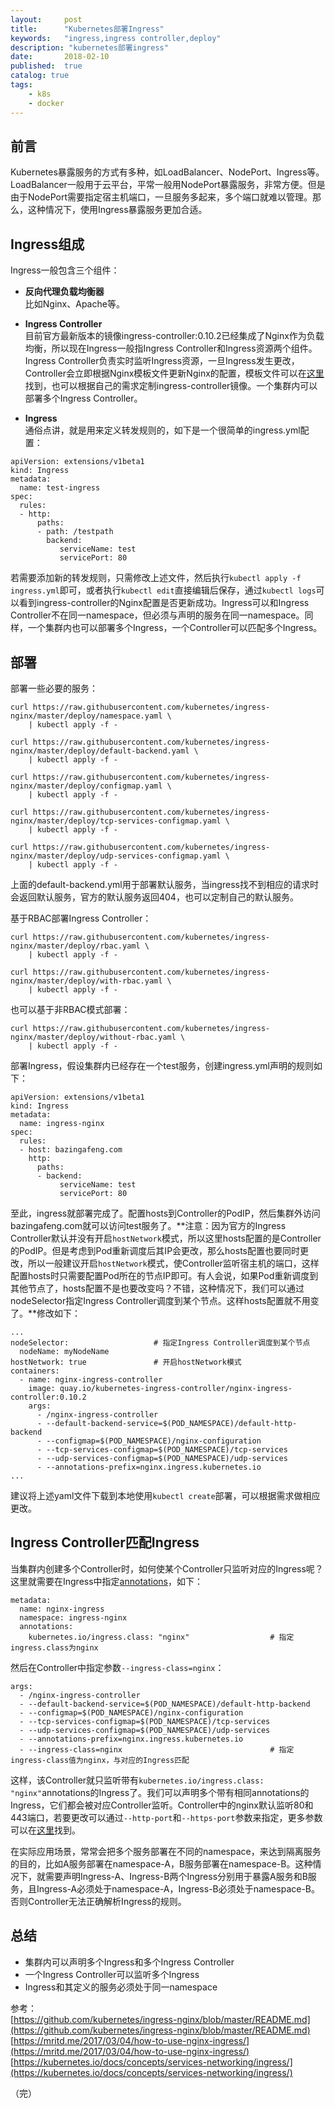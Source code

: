 ```yaml
---
layout:     post
title:      "Kubernetes部署Ingress"
keywords:   "ingress,ingress controller,deploy" 
description: "kubernetes部署ingress"
date:       2018-02-10
published:  true 
catalog: true
tags:
    - k8s 
    - docker 
---
```


## 前言
Kubernetes暴露服务的方式有多种，如LoadBalancer、NodePort、Ingress等。LoadBalancer一般用于云平台，平常一般用NodePort暴露服务，非常方便。但是由于NodePort需要指定宿主机端口，一旦服务多起来，多个端口就难以管理。那么，这种情况下，使用Ingress暴露服务更加合适。

## Ingress组成
Ingress一般包含三个组件：
* **反向代理负载均衡器**  
比如Nginx、Apache等。


* **Ingress Controller**  
目前官方最新版本的镜像ingress-controller:0.10.2已经集成了Nginx作为负载均衡，所以现在Ingress一般指Ingress Controller和Ingress资源两个组件。Ingress Controller负责实时监听Ingress资源，一旦Ingress发生更改，Controller会立即根据Nginx模板文件更新Nginx的配置，模板文件可以在[这里](https://github.com/kubernetes/ingress-nginx/blob/master/rootfs/etc/nginx/template/nginx.tmpl)找到，也可以根据自己的需求定制ingress-controller镜像。一个集群内可以部署多个Ingress Controller。


* **Ingress**  
通俗点讲，就是用来定义转发规则的，如下是一个很简单的ingress.yml配置：

```
apiVersion: extensions/v1beta1
kind: Ingress
metadata:
  name: test-ingress
spec:
  rules:
  - http:
      paths:
      - path: /testpath
        backend:
           serviceName: test
           servicePort: 80
```

若需要添加新的转发规则，只需修改上述文件，然后执行`kubectl apply -f ingress.yml`即可，或者执行`kubectl edit`直接编辑后保存，通过`kubectl logs`可以看到ingress-controller的Nginx配置是否更新成功。Ingress可以和Ingress Controller不在同一namespace，但必须与声明的服务在同一namespace。同样，一个集群内也可以部署多个Ingress，一个Controller可以匹配多个Ingress。

## 部署
部署一些必要的服务：
```
curl https://raw.githubusercontent.com/kubernetes/ingress-nginx/master/deploy/namespace.yaml \
    | kubectl apply -f -

curl https://raw.githubusercontent.com/kubernetes/ingress-nginx/master/deploy/default-backend.yaml \
    | kubectl apply -f -

curl https://raw.githubusercontent.com/kubernetes/ingress-nginx/master/deploy/configmap.yaml \
    | kubectl apply -f -

curl https://raw.githubusercontent.com/kubernetes/ingress-nginx/master/deploy/tcp-services-configmap.yaml \
    | kubectl apply -f -

curl https://raw.githubusercontent.com/kubernetes/ingress-nginx/master/deploy/udp-services-configmap.yaml \
    | kubectl apply -f -
```
上面的default-backend.yml用于部署默认服务，当ingress找不到相应的请求时会返回默认服务，官方的默认服务返回404，也可以定制自己的默认服务。

基于RBAC部署Ingress Controller：
```
curl https://raw.githubusercontent.com/kubernetes/ingress-nginx/master/deploy/rbac.yaml \
    | kubectl apply -f -

curl https://raw.githubusercontent.com/kubernetes/ingress-nginx/master/deploy/with-rbac.yaml \
    | kubectl apply -f -
```

也可以基于非RBAC模式部署：
```
curl https://raw.githubusercontent.com/kubernetes/ingress-nginx/master/deploy/without-rbac.yaml \
    | kubectl apply -f -
```

部署Ingress，假设集群内已经存在一个test服务，创建ingress.yml声明的规则如下：
```
apiVersion: extensions/v1beta1
kind: Ingress
metadata:
  name: ingress-nginx
spec:
  rules:
  - host: bazingafeng.com
    http:
      paths:
      - backend:
           serviceName: test
           servicePort: 80
```

至此，ingress就部署完成了。配置hosts到Controller的PodIP，然后集群外访问bazingafeng.com就可以访问test服务了。**注意：因为官方的Ingress Controller默认并没有开启`hostNetwork`模式，所以这里hosts配置的是Controller的PodIP。但是考虑到Pod重新调度后其IP会更改，那么hosts配置也要同时更改，所以一般建议开启`hostNetwork`模式，使Controller监听宿主机的端口，这样配置hosts时只需要配置Pod所在的节点IP即可。有人会说，如果Pod重新调度到其他节点了，hosts配置不是也要改变吗？不错，这种情况下，我们可以通过nodeSelector指定Ingress Controller调度到某个节点。这样hosts配置就不用变了。**修改如下：
```
...
nodeSelector:                   # 指定Ingress Controller调度到某个节点
  nodeName: myNodeName
hostNetwork: true               # 开启hostNetwork模式
containers:
  - name: nginx-ingress-controller
    image: quay.io/kubernetes-ingress-controller/nginx-ingress-controller:0.10.2
    args:
      - /nginx-ingress-controller
      - --default-backend-service=$(POD_NAMESPACE)/default-http-backend
      - --configmap=$(POD_NAMESPACE)/nginx-configuration
      - --tcp-services-configmap=$(POD_NAMESPACE)/tcp-services
      - --udp-services-configmap=$(POD_NAMESPACE)/udp-services
      - --annotations-prefix=nginx.ingress.kubernetes.io
...
```
建议将上述yaml文件下载到本地使用`kubectl create`部署，可以根据需求做相应更改。

## Ingress Controller匹配Ingress
当集群内创建多个Controller时，如何使某个Controller只监听对应的Ingress呢？这里就需要在Ingress中指定[annotations](https://github.com/kubernetes/ingress-nginx/blob/master/docs/user-guide/annotations.md)，如下：
```
metadata:
  name: nginx-ingress      
  namespace: ingress-nginx      
  annotations:
    kubernetes.io/ingress.class: "nginx"                  # 指定ingress.class为nginx
```
然后在Controller中指定参数`--ingress-class=nginx`：
```
args:
  - /nginx-ingress-controller
  - --default-backend-service=$(POD_NAMESPACE)/default-http-backend
  - --configmap=$(POD_NAMESPACE)/nginx-configuration
  - --tcp-services-configmap=$(POD_NAMESPACE)/tcp-services
  - --udp-services-configmap=$(POD_NAMESPACE)/udp-services
  - --annotations-prefix=nginx.ingress.kubernetes.io
  - --ingress-class=nginx                                 # 指定ingress-class值为nginx，与对应的Ingress匹配
```
这样，该Controller就只监听带有`kubernetes.io/ingress.class: "nginx"`annotations的Ingress了。我们可以声明多个带有相同annotations的Ingress，它们都会被对应Controller监听。Controller中的nginx默认监听80和443端口，若要更改可以通过`--http-port`和`--https-port`参数来指定，更多参数可以在[这里](https://github.com/kubernetes/ingress-nginx/blob/master/docs/user-guide/cli-arguments.md)找到。

在实际应用场景，常常会把多个服务部署在不同的namespace，来达到隔离服务的目的，比如A服务部署在namespace-A，B服务部署在namespace-B。这种情况下，就需要声明Ingress-A、Ingress-B两个Ingress分别用于暴露A服务和B服务，且Ingress-A必须处于namespace-A，Ingress-B必须处于namespace-B。否则Controller无法正确解析Ingress的规则。

## 总结
* 集群内可以声明多个Ingress和多个Ingress Controller
* 一个Ingress Controller可以监听多个Ingress
* Ingress和其定义的服务必须处于同一namespace

参考：  
[https://github.com/kubernetes/ingress-nginx/blob/master/README.md](https://github.com/kubernetes/ingress-nginx/blob/master/README.md)  
[https://mritd.me/2017/03/04/how-to-use-nginx-ingress/](https://mritd.me/2017/03/04/how-to-use-nginx-ingress/)  
[https://kubernetes.io/docs/concepts/services-networking/ingress/](https://kubernetes.io/docs/concepts/services-networking/ingress/)  

（完）

